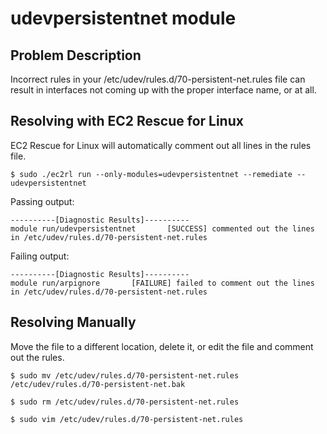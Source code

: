 # udevpersistentnet module

## Problem Description
Incorrect rules in your /etc/udev/rules.d/70-persistent-net.rules file can result in interfaces not coming up with the proper interface name, or at all.

## Resolving with EC2 Rescue for Linux
EC2 Rescue for Linux will automatically comment out all lines in the rules file.
```commandline
$ sudo ./ec2rl run --only-modules=udevpersistentnet --remediate --udevpersistentnet
```

Passing output:
```commandline
----------[Diagnostic Results]----------
module run/udevpersistentnet       [SUCCESS] commented out the lines in /etc/udev/rules.d/70-persistent-net.rules
```

Failing output:

```commandline
----------[Diagnostic Results]----------
module run/arpignore       [FAILURE] failed to comment out the lines in /etc/udev/rules.d/70-persistent-net.rules
```

## Resolving Manually

Move the file to a different location, delete it, or edit the file and comment out the rules.

```commandline
$ sudo mv /etc/udev/rules.d/70-persistent-net.rules /etc/udev/rules.d/70-persistent-net.bak
```
```commandline
$ sudo rm /etc/udev/rules.d/70-persistent-net.rules
```
```commandline
$ sudo vim /etc/udev/rules.d/70-persistent-net.rules
```